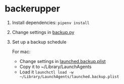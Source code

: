 # backerupper

1. Install dependencies: `pipenv install`

2. Change settings in [backup.py](backup.py)

3. Set up a backup schedule 

    For mac:
   - Change settings in [launched.backup.plist](launched.backup.plist)
   - Copy it to  ~/Library/LaunchAgents
   - Load it `launchctl load -w ~/Library/LaunchAgents/launched.backup.plist`
